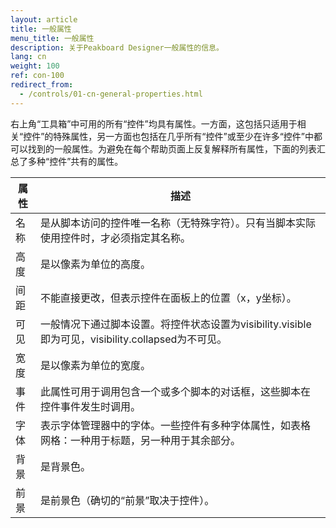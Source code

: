 ```yaml
---
layout: article
title: 一般属性
menu_title: 一般属性
description: 关于Peakboard Designer一般属性的信息。
lang: cn
weight: 100
ref: con-100
redirect_from:
  - /controls/01-cn-general-properties.html
---
```


右上角“工具箱”中可用的所有“控件”均具有属性。一方面，这包括只适用于相关“控件”的特殊属性，另一方面也包括在几乎所有“控件”或至少在许多“控件”中都可以找到的一般属性。为避免在每个帮助页面上反复解释所有属性，下面的列表汇总了多种“控件”共有的属性。

| **属性**   |   **描述** |
|------------|-------------|
| 名称 |	是从脚本访问的控件唯一名称（无特殊字符）。只有当脚本实际使用控件时，才必须指定其名称。|
| 高度 | 是以像素为单位的高度。|
| 间距 | 不能直接更改，但表示控件在面板上的位置（x，y坐标）。 |
| 可见 | 一般情况下通过脚本设置。将控件状态设置为visibility.visible即为可见，visibility.collapsed为不可见。|
| 宽度 |	是以像素为单位的宽度。	|
| 事件 |	此属性可用于调用包含一个或多个脚本的对话框，这些脚本在控件事件发生时调用。	|
| 字体 |	表示字体管理器中的字体。一些控件有多种字体属性，如表格网格：一种用于标题，另一种用于其余部分。	|
| 背景 |	是背景色。
| 前景 |	是前景色（确切的“前景”取决于控件）。|

